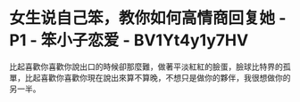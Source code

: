 # 女生说自己笨，教你如何高情商回复她 - P1 - 笨小子恋爱 - BV1Yt4y1y7HV

比起喜歡你喜歡你說出口的時候卻那麼難，做著平淡紅紅的臉蛋，臉球比特界的孤單，比起喜歡你喜歡你現在說出來算不算晚，不想只是做你的夥伴，我很想做你的另一半。

